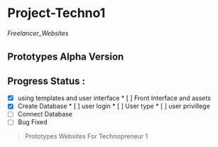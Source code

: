 # Project-Techno1
###### Freelancer_Websites
## Prototypes Alpha Version 
## Progress Status :
* [x] using templates and user interface
		*  [ ] Front Interface and assets
* [x] Create Database
		*  [ ] user login 
		*  [ ] User type 
		*  [ ] user privillege  
* [ ] Connect Database 
* [ ] Bug Fixed
>  Prototypes Websites 
 For Technopreneur 1 
